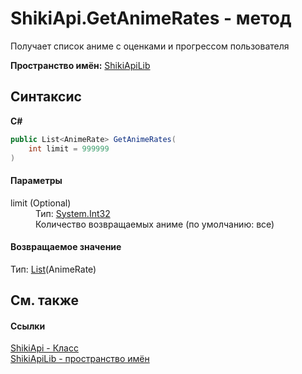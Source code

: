 # ShikiApi.GetAnimeRates - метод


Получает список аниме с оценками и прогрессом пользователя

**Пространство имён:**&nbsp;<a target="_blank" href="N_ShikiApiLib.md">ShikiApiLib</a>

## Синтаксис

**C#**<br />
``` C#
public List<AnimeRate> GetAnimeRates(
	int limit = 999999
)
```


#### Параметры
<dl>
	<dt>limit (Optional)</dt>
	<dd>Тип:&nbsp;<a target="_blank" href="http://msdn2.microsoft.com/ru-ru/library/td2s409d" target="_top">System.Int32</a>
		<br />Количество возвращаемых аниме (по умолчанию: все)</dd>
</dl>

#### Возвращаемое значение
Тип:&nbsp;<a target="_blank" href="http://msdn2.microsoft.com/ru-ru/library/6sh2ey19" target="_top">List</a>(AnimeRate)

## См. также


#### Ссылки
<a target="_blank" href="T_ShikiApiLib_ShikiApi.md">ShikiApi - Класс</a>
<br />
<a target="_blank" href="N_ShikiApiLib.md">ShikiApiLib - пространство имён</a>
<br />